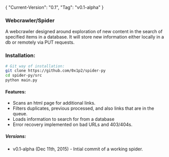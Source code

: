 { "Current-Version": "0.1", "Tag": "v0.1-alpha" }
### Webcrawler/Spider 
A webcrawler designed around exploration of new content in the search of specified items in a database. It will store new information either locally in a db or remotely via PUT requests.

### Installation:
```bash
# Git way of installation:
git clone https://github.com/0x1p2/spider-py
cd spider-py/src
python main.py
```

#### Features:
+ Scans an html page for additional links. 
+ Filters duplicates, previous processed, and also links that are in the queue.
+ Loads information to search for from a database
+ Error recovery implemented on bad URLs and 403/404s.

##### Versions:
+ v0.1-alpha  (Dec 11th, 2015) - Intial commit of a working spider.
